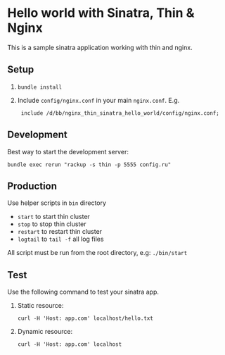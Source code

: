 # Hello world with Sinatra, Thin & Nginx

This is a sample sinatra application working
with thin and nginx.

## Setup

1. ````bundle install````
2. Include ````config/nginx.conf```` in your main ````nginx.conf````. E.g.

        include /d/bb/nginx_thin_sinatra_hello_world/config/nginx.conf;

## Development
Best way to start the development server:

    bundle exec rerun "rackup -s thin -p 5555 config.ru"

## Production
Use helper scripts in ````bin```` directory
*  ````start```` to start thin cluster
*  ````stop```` to stop thin cluster
*  ````restart```` to restart thin cluster
*  ````logtail```` to ````tail -f```` all log files

All script must be run from the root directory, e.g: ````./bin/start````

## Test

Use the following command to test your sinatra app.

1. Static resource:

    ````curl -H 'Host: app.com' localhost/hello.txt````

2. Dynamic resource:

    ````curl -H 'Host: app.com' localhost````
